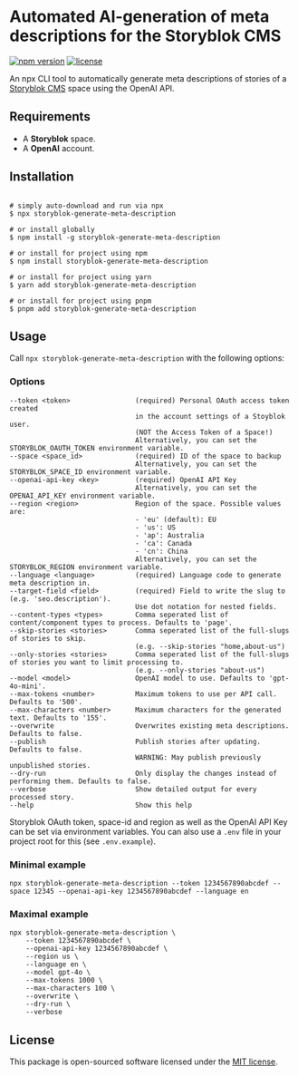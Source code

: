 # Automated AI-generation of meta descriptions for the Storyblok CMS

[![npm version](https://img.shields.io/npm/v/storyblok-generate-meta-description.svg)](https://www.npmjs.com/package/storyblok-generate-meta-description)
[![license](https://img.shields.io/github/license/webflorist/storyblok-generate-meta-description)](https://github.com/webflorist/storyblok-generate-meta-description/blob/main/LICENSE)

An npx CLI tool to automatically generate meta descriptions of stories of a [Storyblok CMS](https://www.storyblok.com) space using the OpenAI API.

## Requirements

- A **Storyblok** space.
- A **OpenAI** account.

## Installation

```shell

# simply auto-download and run via npx
$ npx storyblok-generate-meta-description

# or install globally
$ npm install -g storyblok-generate-meta-description

# or install for project using npm
$ npm install storyblok-generate-meta-description

# or install for project using yarn
$ yarn add storyblok-generate-meta-description

# or install for project using pnpm
$ pnpm add storyblok-generate-meta-description
```

## Usage

Call `npx storyblok-generate-meta-description` with the following options:

### Options

```text
--token <token>                (required) Personal OAuth access token created
                               in the account settings of a Stoyblok user.
                               (NOT the Access Token of a Space!)
                               Alternatively, you can set the STORYBLOK_OAUTH_TOKEN environment variable.
--space <space_id>             (required) ID of the space to backup
                               Alternatively, you can set the STORYBLOK_SPACE_ID environment variable.
--openai-api-key <key>         (required) OpenAI API Key
                               Alternatively, you can set the OPENAI_API_KEY environment variable.
--region <region>              Region of the space. Possible values are:
                               - 'eu' (default): EU
                               - 'us': US
                               - 'ap': Australia
                               - 'ca': Canada
                               - 'cn': China
                               Alternatively, you can set the STORYBLOK_REGION environment variable.
--language <language>          (required) Language code to generate meta description in.
--target-field <field>         (required) Field to write the slug to (e.g. 'seo.description').
                               Use dot notation for nested fields.
--content-types <types>        Comma seperated list of content/component types to process. Defaults to 'page'.
--skip-stories <stories>       Comma seperated list of the full-slugs of stories to skip.
                               (e.g. --skip-stories "home,about-us")
--only-stories <stories>       Comma seperated list of the full-slugs of stories you want to limit processing to.
                               (e.g. --only-stories "about-us")
--model <model>                OpenAI model to use. Defaults to 'gpt-4o-mini'.
--max-tokens <number>          Maximum tokens to use per API call. Defaults to '500'.
--max-characters <number>      Maximum characters for the generated text. Defaults to '155'.
--overwrite                    Overwrites existing meta descriptions. Defaults to false.
--publish                      Publish stories after updating. Defaults to false.
                               WARNING: May publish previously unpublished stories.
--dry-run                      Only display the changes instead of performing them. Defaults to false.
--verbose                      Show detailed output for every processed story.
--help                         Show this help
```

Storyblok OAuth token, space-id and region as well as the OpenAI API Key can be set via environment variables. You can also use a `.env` file in your project root for this (see `.env.example`).

### Minimal example

```shell
npx storyblok-generate-meta-description --token 1234567890abcdef --space 12345 --openai-api-key 1234567890abcdef --language en
```

### Maximal example

```shell
npx storyblok-generate-meta-description \
    --token 1234567890abcdef \
    --openai-api-key 1234567890abcdef \
    --region us \
    --language en \
    --model gpt-4o \
    --max-tokens 1000 \
    --max-characters 100 \
    --overwrite \
    --dry-run \
    --verbose
```

## License

This package is open-sourced software licensed under the [MIT license](https://github.com/webflorist/storyblok-generate-meta-description/blob/main/LICENSE).
